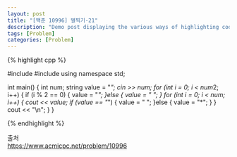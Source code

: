 ```yaml
---
layout: post
title: "[백준 10996] 별찍기-21"
description: "Demo post displaying the various ways of highlighting code in Markdown."
tags: [Problem]
categories: [Problem]
---
```


{% highlight cpp %}  

#include <iostream>
#include <string>
using namespace std;

int main()
{
	int num;
	string value = "*";
	cin >> num;
	for (int i = 0; i < num*2; i++) { 
		if (i % 2 == 0) {
			value = "*";
		}else {
			value = " ";
		}
		for (int i = 0; i < num; i++) {
			cout << value;
			if (value == "*") {
				value = " ";
			}else {
				value = "*";
			}
		}
		cout << "\n";
	}
}

{% endhighlight %}  


출처  
https://www.acmicpc.net/problem/10996

